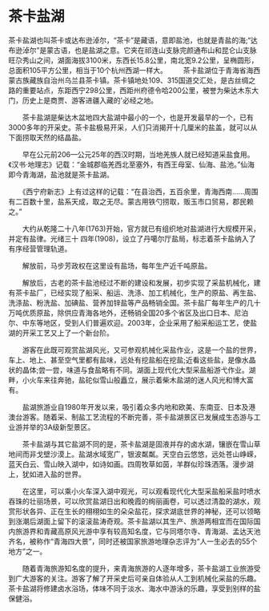# 茶卡盐湖
茶卡盐湖也叫茶卡或达布逊淖尔，“茶卡”是藏语，意即盐池，也就是青盐的海;“达布逊淖尔”是蒙古语，也是盐湖之意。它夹在祁连山支脉完颜通布山和昆仑山支脉旺尕秀山之间，湖面海拔3100米，东西长15.8公里，南北宽9.2公里，呈椭圆形，总面积105平方公里，相当于10个杭州西湖一样大。
　　茶卡盐湖位于青海省海西蒙古族藏族自治州乌兰县茶卡镇。茶卡镇地处109、315国道交汇处，是古丝绸之路的重要站点，东距西宁298公里，西距州府德令哈200公里，被誉为柴达木东大门，历史上是商贾、游客进疆入藏的'必经之地。

　　茶卡盐湖是柴达木盆地四大盐湖中最小的一个，也是开发最早的一个，已有3000多年的开采史。茶卡盐极易开采，人们只消揭开十几厘米的盐盖，就可以从下面捞取天然的结晶盐。

　　早在公元前206—公元25年的西汉时期，当地羌族人就已经知道采盐食用。《汉书·地理志》记载：“金城郡临羌西北至塞外，有西王母室、仙海、盐池。”仙海即今青海湖，盐池就是茶卡盐湖。

　　《西宁府新志》上有过这样的记载：“在县治西，五百余里，青海西南……周围有二百数十里，盐系天成，取之无尽。蒙古用铁勺捞取，贩玉市口贸易，郡民赖之。”

　　大约从乾隆二十八年(1763)开始，官方就已有组织地对盐湖进行大规模开采，并定有盐律。光绪三十 四年(1908)，设立了丹噶尔厅盐局，标志着茶卡盐纳入了有序经营管理轨道。

　　解放前，马步芳政权在这里设有盐场，每年生产近千吨原盐。

　　解放后，古老的茶卡盐池经过不断的建设和发展，初步实现了采盐机械化，建有茶卡盐厂，已经实现了船采、船运、洗涤、加工机械化，生产的原盐、再生盐、洗涤盐、粉洗盐、加碘盐、营养加锌盐等产品畅销全国。茶卡盐厂每年生产的几十万吨优质原盐，除供应青海各地外，还畅销全国20多个省区及出口日本、尼泊尔、中东等地区，受到人们普遍欢迎。2003年，企业采用了船采船运工艺，使盐湖的开采工艺又上了一个新台阶。

　　游客在此既可观赏盐湖风光，又可参观机械化采盐作业，这是一个盐的世界，车上、地上、甚至空气里都有盐味，远处有挖盐船在挖盐;近看这些盐，是像水晶状的晶体;尝一尝，味道与食盐略有不同。湖面上现代化大型采盐船游弋作业。湖畔，小火车来往奔驰，盐砣似雪山般矗立，展示着柴木盐湖的迷人风光和博大富有。

　　盐湖旅游业自1980年开发以来，吸引着众多内地和欧美、东南亚、日本及港澳台游客。随着采、制盐工艺流程的不断完善，茶卡盐湖景区已发展成生态游与工业游并举的3A级新型景区。

　　茶卡盐湖与其它盐湖不同的是，茶卡盐湖是固液并存的卤水湖，镶嵌在雪山草地间而非戈壁沙漠上。盐湖水域宽广，银波粼粼。天空白云悠悠，远处苍山峥嵘，蓝天白云、雪山映入湖中，如诗如画。四周牧草如茵，羊群似珍珠洒落。漫步湖上，犹如进入盐的世界。

　　在这里，可以乘小火车深入湖中观光，可以观看现代化大型采盐船采盐时喷水吞珠的壮丽场景，可以欣赏盐湖日出和晚霞的绚丽画卷，可以透过清盈的湖水，观赏形状各异、正在生长的栩栩如生的朵朵盐花，探求湖底世界的神秘，还可以领略到涨潮后湖面上留下的滚滚盐涛奇观。茶卡盐湖以其生产、旅游两相宜而在国际国内旅游界和青藏高原风光游中享有较高知名度，它与同塔尔寺、青海湖、孟达天池齐名，被称作“青海四大景”，同时还被国家旅游地理杂志评为“人一生必去的55个地方”之一。

　　随着青海旅游知名度的提升，来青海旅游的人逐年增多，茶卡盐湖工业旅游受到广大游客的关注。游客了解了开采史后可亲自体验从人工到机械化采盐的乐趣。茶卡盐湖将修建卤水浴场，体味不同于淡水、海水中游泳的乐趣，享受到别样的盐保健浴。

